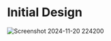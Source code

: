 #  Initial Design
![Screenshot 2024-11-20 224200](https://github.com/user-attachments/assets/69c113a6-eafe-4be9-b05c-ee70a538b8b2)
